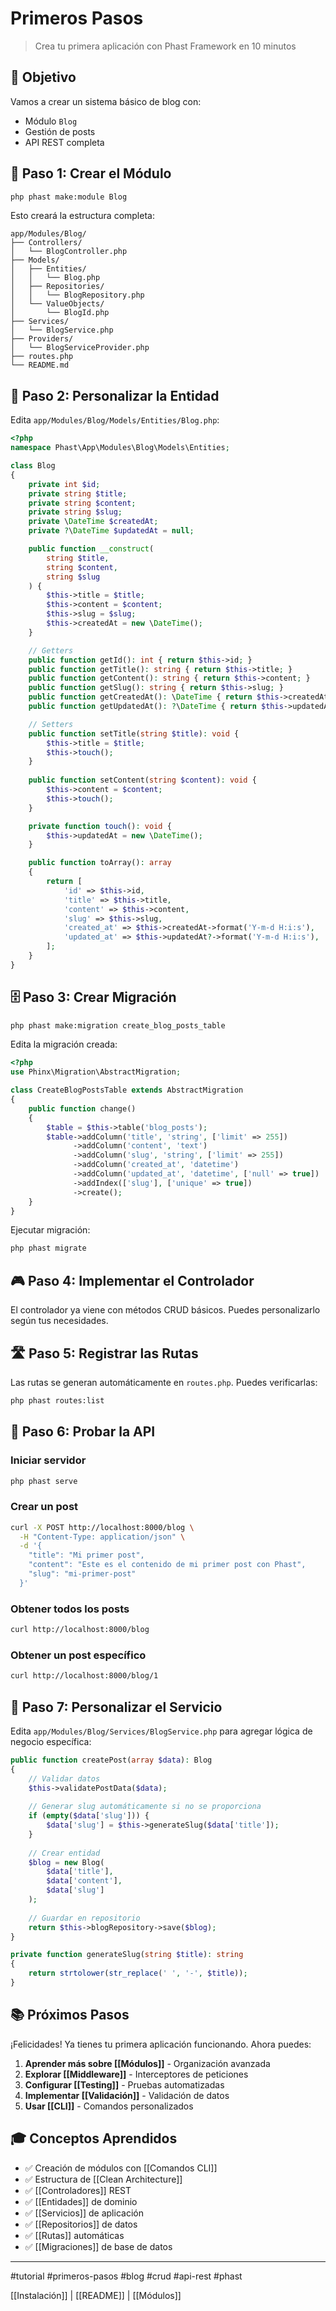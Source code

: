 # Primeros Pasos

> Crea tu primera aplicación con Phast Framework en 10 minutos

## 🎯 Objetivo

Vamos a crear un sistema básico de blog con:
- Módulo `Blog`
- Gestión de posts
- API REST completa

## 🚀 Paso 1: Crear el Módulo

```bash
php phast make:module Blog
```

Esto creará la estructura completa:

```
app/Modules/Blog/
├── Controllers/
│   └── BlogController.php
├── Models/
│   ├── Entities/
│   │   └── Blog.php
│   ├── Repositories/
│   │   └── BlogRepository.php
│   └── ValueObjects/
│       └── BlogId.php
├── Services/
│   └── BlogService.php
├── Providers/
│   └── BlogServiceProvider.php
├── routes.php
└── README.md
```

## 📝 Paso 2: Personalizar la Entidad

Edita `app/Modules/Blog/Models/Entities/Blog.php`:

```php
<?php
namespace Phast\App\Modules\Blog\Models\Entities;

class Blog
{
    private int $id;
    private string $title;
    private string $content;
    private string $slug;
    private \DateTime $createdAt;
    private ?\DateTime $updatedAt = null;

    public function __construct(
        string $title, 
        string $content, 
        string $slug
    ) {
        $this->title = $title;
        $this->content = $content;
        $this->slug = $slug;
        $this->createdAt = new \DateTime();
    }

    // Getters
    public function getId(): int { return $this->id; }
    public function getTitle(): string { return $this->title; }
    public function getContent(): string { return $this->content; }
    public function getSlug(): string { return $this->slug; }
    public function getCreatedAt(): \DateTime { return $this->createdAt; }
    public function getUpdatedAt(): ?\DateTime { return $this->updatedAt; }

    // Setters
    public function setTitle(string $title): void { 
        $this->title = $title; 
        $this->touch();
    }
    
    public function setContent(string $content): void { 
        $this->content = $content; 
        $this->touch();
    }

    private function touch(): void {
        $this->updatedAt = new \DateTime();
    }

    public function toArray(): array
    {
        return [
            'id' => $this->id,
            'title' => $this->title,
            'content' => $this->content,
            'slug' => $this->slug,
            'created_at' => $this->createdAt->format('Y-m-d H:i:s'),
            'updated_at' => $this->updatedAt?->format('Y-m-d H:i:s'),
        ];
    }
}
```

## 🗄️ Paso 3: Crear Migración

```bash
php phast make:migration create_blog_posts_table
```

Edita la migración creada:

```php
<?php
use Phinx\Migration\AbstractMigration;

class CreateBlogPostsTable extends AbstractMigration
{
    public function change()
    {
        $table = $this->table('blog_posts');
        $table->addColumn('title', 'string', ['limit' => 255])
              ->addColumn('content', 'text')
              ->addColumn('slug', 'string', ['limit' => 255])
              ->addColumn('created_at', 'datetime')
              ->addColumn('updated_at', 'datetime', ['null' => true])
              ->addIndex(['slug'], ['unique' => true])
              ->create();
    }
}
```

Ejecutar migración:

```bash
php phast migrate
```

## 🎮 Paso 4: Implementar el Controlador

El controlador ya viene con métodos CRUD básicos. Puedes personalizarlo según tus necesidades.

## 🛣️ Paso 5: Registrar las Rutas

Las rutas se generan automáticamente en `routes.php`. Puedes verificarlas:

```bash
php phast routes:list
```

## 🧪 Paso 6: Probar la API

### Iniciar servidor

```bash
php phast serve
```

### Crear un post

```bash
curl -X POST http://localhost:8000/blog \
  -H "Content-Type: application/json" \
  -d '{
    "title": "Mi primer post",
    "content": "Este es el contenido de mi primer post con Phast",
    "slug": "mi-primer-post"
  }'
```

### Obtener todos los posts

```bash
curl http://localhost:8000/blog
```

### Obtener un post específico

```bash
curl http://localhost:8000/blog/1
```

## 🔧 Paso 7: Personalizar el Servicio

Edita `app/Modules/Blog/Services/BlogService.php` para agregar lógica de negocio específica:

```php
public function createPost(array $data): Blog
{
    // Validar datos
    $this->validatePostData($data);
    
    // Generar slug automáticamente si no se proporciona
    if (empty($data['slug'])) {
        $data['slug'] = $this->generateSlug($data['title']);
    }
    
    // Crear entidad
    $blog = new Blog(
        $data['title'],
        $data['content'],
        $data['slug']
    );
    
    // Guardar en repositorio
    return $this->blogRepository->save($blog);
}

private function generateSlug(string $title): string
{
    return strtolower(str_replace(' ', '-', $title));
}
```

## 📚 Próximos Pasos

¡Felicidades! Ya tienes tu primera aplicación funcionando. Ahora puedes:

1. **Aprender más sobre [[Módulos]]** - Organización avanzada
2. **Explorar [[Middleware]]** - Interceptores de peticiones  
3. **Configurar [[Testing]]** - Pruebas automatizadas
4. **Implementar [[Validación]]** - Validación de datos
5. **Usar [[CLI]]** - Comandos personalizados

## 🎓 Conceptos Aprendidos

- ✅ Creación de módulos con [[Comandos CLI]]
- ✅ Estructura de [[Clean Architecture]]
- ✅ [[Controladores]] REST
- ✅ [[Entidades]] de dominio
- ✅ [[Servicios]] de aplicación
- ✅ [[Repositorios]] de datos
- ✅ [[Rutas]] automáticas
- ✅ [[Migraciones]] de base de datos

---

#tutorial #primeros-pasos #blog #crud #api-rest #phast

[[Instalación]] | [[README]] | [[Módulos]]
